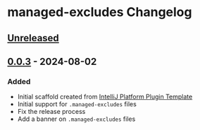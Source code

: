 <!-- Keep a Changelog guide -> https://keepachangelog.com -->

# managed-excludes Changelog

## [Unreleased]

## [0.0.3] - 2024-08-02

### Added

- Initial scaffold created from [IntelliJ Platform Plugin Template](https://github.com/JetBrains/intellij-platform-plugin-template)
- Initial support for `.managed-excludes` files
- Fix the release process
- Add a banner on `.managed-excludes` files

[Unreleased]: https://github.com/gplassard/managed-excludes/compare/v0.0.3...HEAD
[0.0.3]: https://github.com/gplassard/managed-excludes/commits/v0.0.3
